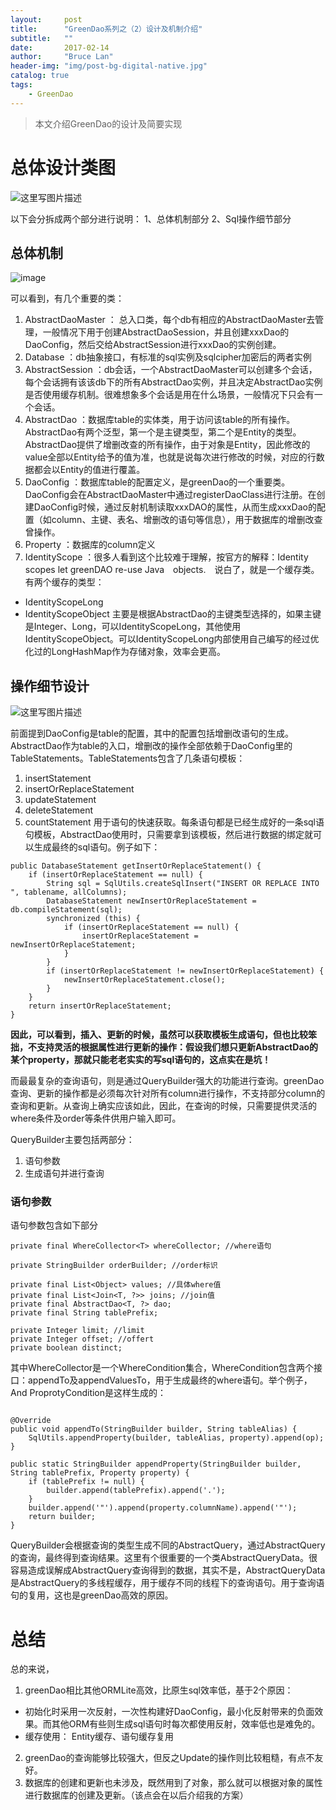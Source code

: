 ```yaml
---
layout:     post
title:      "GreenDao系列之（2）设计及机制介绍"
subtitle:   ""
date:       2017-02-14 
author:     "Bruce Lan"
header-img: "img/post-bg-digital-native.jpg"
catalog: true
tags:
    - GreenDao
---
```

> 本文介绍GreenDao的设计及简要实现


# 总体设计类图
![这里写图片描述](http://img.blog.csdn.net/20170214183411203?watermark/2/text/aHR0cDovL2Jsb2cuY3Nkbi5uZXQvYmlsbHBpZw==/font/5a6L5L2T/fontsize/400/fill/I0JBQkFCMA==/dissolve/70/gravity/SouthEast)

以下会分拆成两个部分进行说明：
1、总体机制部分
2、Sql操作细节部分

## 总体机制
![image](http://img.blog.csdn.net/20170214170400424?watermark/2/text/aHR0cDovL2Jsb2cuY3Nkbi5uZXQvYmlsbHBpZw==/font/5a6L5L2T/fontsize/400/fill/I0JBQkFCMA==/dissolve/70/gravity/SouthEast)

可以看到，有几个重要的类：
1. AbstractDaoMaster ： 总入口类，每个db有相应的AbstractDaoMaster去管理，一般情况下用于创建AbstractDaoSession，并且创建xxxDao的DaoConfig，然后交给AbstractSession进行xxxDao的实例创建。
2. Database ：db抽象接口，有标准的sql实例及sqlcipher加密后的两者实例
3. AbstractSession ：db会话，一个AbstractDaoMaster可以创建多个会话，每个会话拥有该该db下的所有AbstractDao实例，并且决定AbstractDao实例是否使用缓存机制。很难想象多个会话是用在什么场景，一般情况下只会有一个会话。
4. AbstractDao ：数据库table的实体类，用于访问该table的所有操作。AbstractDao有两个泛型，第一个是主键类型，第二个是Entity的类型。AbstractDao提供了增删改查的所有操作，由于对象是Entity，因此修改的value全部以Entity给予的值为准，也就是说每次进行修改的时候，对应的行数据都会以Entity的值进行覆盖。
5. DaoConfig ：数据库table的配置定义，是greenDao的一个重要类。DaoConfig会在AbstractDaoMaster中通过registerDaoClass进行注册。在创建DaoConfig时候，通过反射机制读取xxxDAO的属性，从而生成xxxDao的配置（如column、主键、表名、增删改的语句等信息），用于数据库的增删改查曾操作。
6. Property ：数据库的column定义
7. IdentityScope ：很多人看到这个比较难于理解，按官方的解释：Identity scopes let greenDAO re-use Java　objects.　说白了，就是一个缓存类。有两个缓存的类型：
- IdentityScopeLong 
- IdentityScopeObject
主要是根据AbstractDao的主键类型选择的，如果主键是Integer、Long，可以IdentityScopeLong，其他使用IdentityScopeObject。可以IdentityScopeLong内部使用自己编写的经过优化过的LongHashMap作为存储对象，效率会更高。



## 操作细节设计
![这里写图片描述](http://img.blog.csdn.net/20170214183341772?watermark/2/text/aHR0cDovL2Jsb2cuY3Nkbi5uZXQvYmlsbHBpZw==/font/5a6L5L2T/fontsize/400/fill/I0JBQkFCMA==/dissolve/70/gravity/SouthEast)

前面提到DaoConfig是table的配置，其中的配置包括增删改语句的生成。AbstractDao作为table的入口，增删改的操作全部依赖于DaoConfig里的TableStatements。TableStatements包含了几条语句模板：
1. insertStatement
2. insertOrReplaceStatement
3. updateStatement
4. deleteStatement
5. countStatement
用于语句的快速获取。每条语句都是已经生成好的一条sql语句模板，AbstractDao使用时，只需要拿到该模板，然后进行数据的绑定就可以生成最终的sql语句。例子如下：

```
public DatabaseStatement getInsertOrReplaceStatement() {
    if (insertOrReplaceStatement == null) {
        String sql = SqlUtils.createSqlInsert("INSERT OR REPLACE INTO ", tablename, allColumns);
        DatabaseStatement newInsertOrReplaceStatement = db.compileStatement(sql);
        synchronized (this) {
            if (insertOrReplaceStatement == null) {
                insertOrReplaceStatement = newInsertOrReplaceStatement;
            }
        }
        if (insertOrReplaceStatement != newInsertOrReplaceStatement) {
            newInsertOrReplaceStatement.close();
        }
    }
    return insertOrReplaceStatement;
}
```

**因此，可以看到，插入、更新的时候，虽然可以获取模板生成语句，但也比较笨拙，不支持灵活的根据属性进行更新的操作：假设我们想只更新AbstractDao的某个property，那就只能老老实实的写sql语句的，这点实在是坑！**

而最最复杂的查询语句，则是通过QueryBuilder强大的功能进行查询。greenDao查询、更新的操作都是必须每次针对所有column进行操作，不支持部分column的查询和更新。从查询上确实应该如此，因此，在查询的时候，只需要提供灵活的where条件及order等条件供用户输入即可。

QueryBuilder主要包括两部分：
1. 语句参数
2. 生成语句并进行查询

### 语句参数

语句参数包含如下部分
```
private final WhereCollector<T> whereCollector; //where语句
 
private StringBuilder orderBuilder; //order标识

private final List<Object> values; //具体where值
private final List<Join<T, ?>> joins; //join值
private final AbstractDao<T, ?> dao;
private final String tablePrefix;

private Integer limit; //limit
private Integer offset; //offert
private boolean distinct;

```
其中WhereCollector是一个WhereCondition集合，WhereCondition包含两个接口：appendTo及appendValuesTo，用于生成最终的where语句。举个例子，And ProprotyCondition是这样生成的：


```
  
@Override
public void appendTo(StringBuilder builder, String tableAlias) {
    SqlUtils.appendProperty(builder, tableAlias, property).append(op);
}
        
public static StringBuilder appendProperty(StringBuilder builder, String tablePrefix, Property property) {
    if (tablePrefix != null) {
        builder.append(tablePrefix).append('.');
    }
    builder.append('"').append(property.columnName).append('"');
    return builder;
}
```

QueryBuilder会根据查询的类型生成不同的AbstractQuery，通过AbstractQuery的查询，最终得到查询结果。这里有个很重要的一个类AbstractQueryData。很容易造成误解成AbstractQuery查询得到的数据，其实不是，AbstractQueryData是AbstractQuery的多线程缓存，用于缓存不同的线程下的查询语句。用于查询语句的复用，这也是greenDao高效的原因。


# 总结
总的来说，
1. greenDao相比其他ORMLite高效，比原生sql效率低，基于2个原因：
- 初始化时采用一次反射，一次性构建好DaoConfig，最小化反射带来的负面效果。而其他ORM有些则生成sql语句时每次都使用反射，效率低也是难免的。
- 缓存使用： Entity缓存、语句缓存复用
2. greenDao的查询能够比较强大，但反之Update的操作则比较粗糙，有点不友好。
3. 数据库的创建和更新也未涉及，既然用到了对象，那么就可以根据对象的属性进行数据库的创建及更新。（该点会在以后介绍我的方案）

